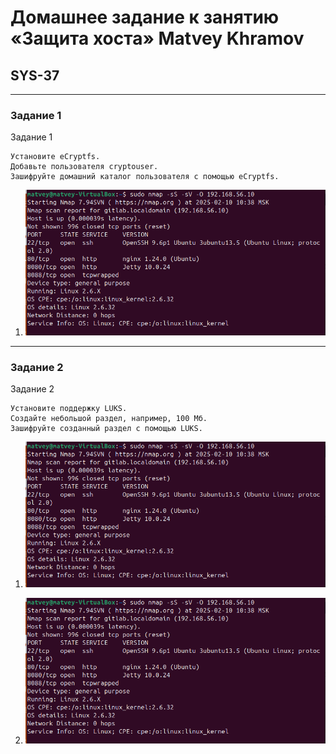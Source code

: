 # Домашнее задание к занятию «Защита хоста» Matvey Khramov  
## SYS-37

---

### Задание 1

Задание 1

    Установите eCryptfs.
    Добавьте пользователя cryptouser.
    Зашифруйте домашний каталог пользователя с помощью eCryptfs.


1. ![Screenshot 1](https://github.com/Netology88/DevOps.-I-D/blob/main/screenshots/Screenshot%20from%202025-02-10%2010-53-04.png)


 
---

### Задание 2

Задание 2

    Установите поддержку LUKS.
    Создайте небольшой раздел, например, 100 Мб.
    Зашифруйте созданный раздел с помощью LUKS.


1. ![Screenshot 1](https://github.com/Netology88/DevOps.-I-D/blob/main/screenshots/Screenshot%20from%202025-02-10%2010-53-04.png)

2. ![Screenshot 1](https://github.com/Netology88/DevOps.-I-D/blob/main/screenshots/Screenshot%20from%202025-02-10%2010-53-04.png)
